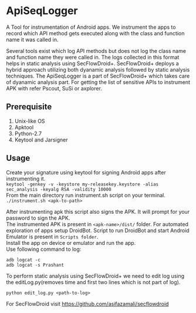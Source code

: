 # ApiSeqLogger
A Tool for instrumentation of Android apps. We instrument the apps to record which API method gets executed along with the class and function name it was called in.

Several tools exist which log API methods but does not log the class name and function name they were called in. The logs collected in this format helps in static analysis using SecFlowDroid+. SecFlowDroid+ deploys a hybrid approach utilizing both dyanamic analysis followed by static analysis techniques. The ApiSeqLogger is a part of SecFlowDroid+ which takes care of dyanamic analysis part.
For getting the list of sensitive APIs to instrument APK with refer Pscout, SuSi or axplorer.
## Prerequisite
1. Unix-like OS
2. Apktool
3. Python-2.7
4. Keytool and Jarsigner
## Usage
Create your signature using keytool for signing Android apps after instrumenting it.  
```keytool -genkey -v -keystore my-releasekey.keystore -alias sec_analysis -keyalg RSA -validity 10000```  
From the main directory run instrument.sh script on your terminal.  
```./instrument.sh <apk-to-path> ```  

After instrumenting apk this script also signs the APK. It will prompt for your password to sign the APK.   
The instrumented APK is present in `<apk-name>/dist/` folder.
For automated exploration of apps setup DroidBot. Script to run DroidBot and start Android Emulator is present in `Scripts folder`.  
Install the app on device or emulator and run the app.  
Use following command to log:  
  ```
  adb logcat -c  
  adb logcat -s Prashant  
```
  
To perform static analysis using SecFlowDroid+ we need to edit log using the editLog.py(removes time and first two lines which is not part of log).  

```python edit_log.py <path-to-log>```  

For SecFlowDroid visit https://github.com/asifazamali/secflowdroid




